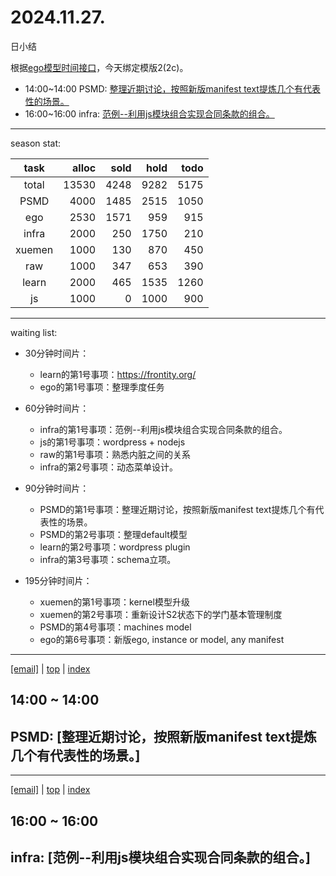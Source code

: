 # 2024.11.27.
日小结

<a id="top"></a>
根据[ego模型时间接口](https://gitee.com/hyg/blog/blob/master/timeflow.md)，今天绑定模版2(2c)。

<a id="index"></a>
- 14:00~14:00	PSMD: [整理近期讨论，按照新版manifest text提炼几个有代表性的场景。](#20241127140000)
- 16:00~16:00	infra: [范例--利用js模块组合实现合同条款的组合。](#20241127160000)

---
season stat:

| task | alloc | sold | hold | todo |
| :---: | ---: | ---: | ---: | ---: |
| total | 13530 | 4248 | 9282 | 5175 |
| PSMD | 4000 | 1485 | 2515 | 1050 |
| ego | 2530 | 1571 | 959 | 915 |
| infra | 2000 | 250 | 1750 | 210 |
| xuemen | 1000 | 130 | 870 | 450 |
| raw | 1000 | 347 | 653 | 390 |
| learn | 2000 | 465 | 1535 | 1260 |
| js | 1000 | 0 | 1000 | 900 |

---
waiting list:


- 30分钟时间片：
  - learn的第1号事项：https://frontity.org/
  - ego的第1号事项：整理季度任务

- 60分钟时间片：
  - infra的第1号事项：范例--利用js模块组合实现合同条款的组合。
  - js的第1号事项：wordpress + nodejs
  - raw的第1号事项：熟悉内脏之间的关系
  - infra的第2号事项：动态菜单设计。

- 90分钟时间片：
  - PSMD的第1号事项：整理近期讨论，按照新版manifest text提炼几个有代表性的场景。
  - PSMD的第2号事项：整理default模型
  - learn的第2号事项：wordpress plugin
  - infra的第3号事项：schema立项。

- 195分钟时间片：
  - xuemen的第1号事项：kernel模型升级
  - xuemen的第2号事项：重新设计S2状态下的学门基本管理制度
  - PSMD的第4号事项：machines model
  - ego的第6号事项：新版ego, instance or model, any manifest

---
<a href="mailto:huangyg@mars22.com?subject=关于2024.11.27.[整理近期讨论，按照新版manifest text提炼几个有代表性的场景。]任务&body=日期: 2024.11.27.%0D%0A序号: 6%0D%0A手稿:../../draft/2024/11/20241127.01.md%0D%0A---请勿修改邮件主题及以上内容 从下一行开始写您的想法---%0D%0A">[email]</a> | [top](#top) | [index](#index)
<a id="20241127140000"></a>
## 14:00 ~ 14:00
## PSMD: [整理近期讨论，按照新版manifest text提炼几个有代表性的场景。]


---
<a href="mailto:huangyg@mars22.com?subject=关于2024.11.27.[范例--利用js模块组合实现合同条款的组合。]任务&body=日期: 2024.11.27.%0D%0A序号: 8%0D%0A手稿:../../draft/2024/11/20241127.02.md%0D%0A---请勿修改邮件主题及以上内容 从下一行开始写您的想法---%0D%0A">[email]</a> | [top](#top) | [index](#index)
<a id="20241127160000"></a>
## 16:00 ~ 16:00
## infra: [范例--利用js模块组合实现合同条款的组合。]

